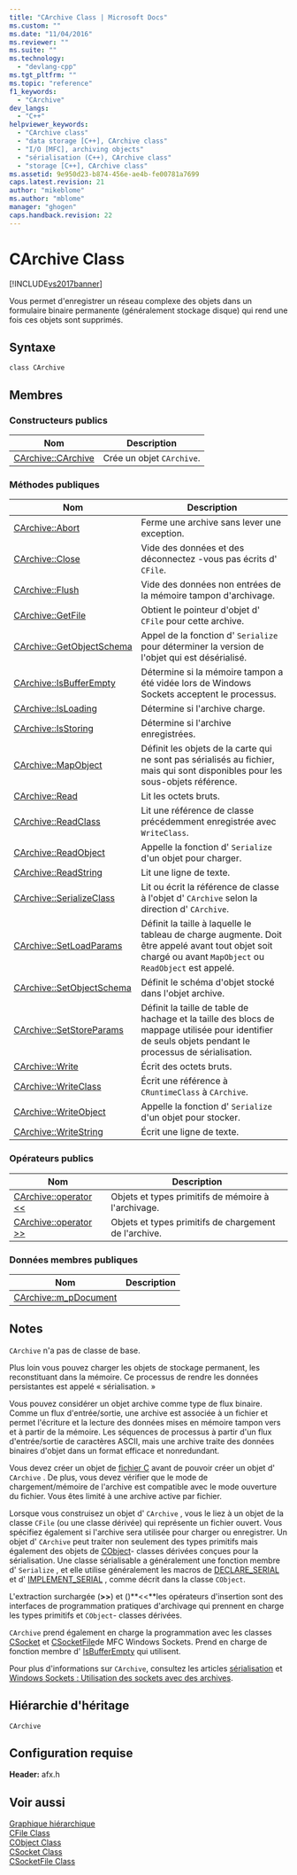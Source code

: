 ```yaml
---
title: "CArchive Class | Microsoft Docs"
ms.custom: ""
ms.date: "11/04/2016"
ms.reviewer: ""
ms.suite: ""
ms.technology: 
  - "devlang-cpp"
ms.tgt_pltfrm: ""
ms.topic: "reference"
f1_keywords: 
  - "CArchive"
dev_langs: 
  - "C++"
helpviewer_keywords: 
  - "CArchive class"
  - "data storage [C++], CArchive class"
  - "I/O [MFC], archiving objects"
  - "sérialisation (C++), CArchive class"
  - "storage [C++], CArchive class"
ms.assetid: 9e950d23-b874-456e-ae4b-fe00781a7699
caps.latest.revision: 21
author: "mikeblome"
ms.author: "mblome"
manager: "ghogen"
caps.handback.revision: 22
---
```

# CArchive Class
[!INCLUDE[vs2017banner](../../assembler/inline/includes/vs2017banner.md)]

Vous permet d'enregistrer un réseau complexe des objets dans un formulaire binaire permanente \(généralement stockage disque\) qui rend une fois ces objets sont supprimés.  
  
## Syntaxe  
  
```  
class CArchive  
```  
  
## Membres  
  
### Constructeurs publics  
  
|Nom|Description|  
|---------|-----------------|  
|[CArchive::CArchive](../Topic/CArchive::CArchive.md)|Crée un objet `CArchive`.|  
  
### Méthodes publiques  
  
|Nom|Description|  
|---------|-----------------|  
|[CArchive::Abort](../Topic/CArchive::Abort.md)|Ferme une archive sans lever une exception.|  
|[CArchive::Close](../Topic/CArchive::Close.md)|Vide des données et des déconnectez \-vous pas écrits d' `CFile`.|  
|[CArchive::Flush](../Topic/CArchive::Flush.md)|Vide des données non entrées de la mémoire tampon d'archivage.|  
|[CArchive::GetFile](../Topic/CArchive::GetFile.md)|Obtient le pointeur d'objet d' `CFile` pour cette archive.|  
|[CArchive::GetObjectSchema](../Topic/CArchive::GetObjectSchema.md)|Appel de la fonction d' `Serialize` pour déterminer la version de l'objet qui est désérialisé.|  
|[CArchive::IsBufferEmpty](../Topic/CArchive::IsBufferEmpty.md)|Détermine si la mémoire tampon a été vidée lors de Windows Sockets acceptent le processus.|  
|[CArchive::IsLoading](../Topic/CArchive::IsLoading.md)|Détermine si l'archive charge.|  
|[CArchive::IsStoring](../Topic/CArchive::IsStoring.md)|Détermine si l'archive enregistrées.|  
|[CArchive::MapObject](../Topic/CArchive::MapObject.md)|Définit les objets de la carte qui ne sont pas sérialisés au fichier, mais qui sont disponibles pour les sous\-objets référence.|  
|[CArchive::Read](../Topic/CArchive::Read.md)|Lit les octets bruts.|  
|[CArchive::ReadClass](../Topic/CArchive::ReadClass.md)|Lit une référence de classe précédemment enregistrée avec `WriteClass`.|  
|[CArchive::ReadObject](../Topic/CArchive::ReadObject.md)|Appelle la fonction d' `Serialize` d'un objet pour charger.|  
|[CArchive::ReadString](../Topic/CArchive::ReadString.md)|Lit une ligne de texte.|  
|[CArchive::SerializeClass](../Topic/CArchive::SerializeClass.md)|Lit ou écrit la référence de classe à l'objet d' `CArchive` selon la direction d' `CArchive`.|  
|[CArchive::SetLoadParams](../Topic/CArchive::SetLoadParams.md)|Définit la taille à laquelle le tableau de charge augmente.  Doit être appelé avant tout objet soit chargé ou avant `MapObject` ou `ReadObject` est appelé.|  
|[CArchive::SetObjectSchema](../Topic/CArchive::SetObjectSchema.md)|Définit le schéma d'objet stocké dans l'objet archive.|  
|[CArchive::SetStoreParams](../Topic/CArchive::SetStoreParams.md)|Définit la taille de table de hachage et la taille des blocs de mappage utilisée pour identifier de seuls objets pendant le processus de sérialisation.|  
|[CArchive::Write](../Topic/CArchive::Write.md)|Écrit des octets bruts.|  
|[CArchive::WriteClass](../Topic/CArchive::WriteClass.md)|Écrit une référence à `CRuntimeClass` à `CArchive`.|  
|[CArchive::WriteObject](../Topic/CArchive::WriteObject.md)|Appelle la fonction d' `Serialize` d'un objet pour stocker.|  
|[CArchive::WriteString](../Topic/CArchive::WriteString.md)|Écrit une ligne de texte.|  
  
### Opérateurs publics  
  
|Nom|Description|  
|---------|-----------------|  
|[CArchive::operator \<\<](../Topic/CArchive::operator%20%3C%3C.md)|Objets et types primitifs de mémoire à l'archivage.|  
|[CArchive::operator \>\>](../Topic/CArchive::operator%20%3E%3E.md)|Objets et types primitifs de chargement de l'archive.|  
  
### Données membres publiques  
  
|Nom|Description|  
|---------|-----------------|  
|[CArchive::m\_pDocument](../Topic/CArchive::m_pDocument.md)||  
  
## Notes  
 `CArchive` n'a pas de classe de base.  
  
 Plus loin vous pouvez charger les objets de stockage permanent, les reconstituant dans la mémoire.  Ce processus de rendre les données persistantes est appelé « sérialisation. »  
  
 Vous pouvez considérer un objet archive comme type de flux binaire.  Comme un flux d'entrée\/sortie, une archive est associée à un fichier et permet l'écriture et la lecture des données mises en mémoire tampon vers et à partir de la mémoire.  Les séquences de processus à partir d'un flux d'entrée\/sortie de caractères ASCII, mais une archive traite des données binaires d'objet dans un format efficace et nonredundant.  
  
 Vous devez créer un objet de [fichier C](../../mfc/reference/cfile-class.md) avant de pouvoir créer un objet d' `CArchive` .  De plus, vous devez vérifier que le mode de chargement\/mémoire de l'archive est compatible avec le mode ouverture du fichier.  Vous êtes limité à une archive active par fichier.  
  
 Lorsque vous construisez un objet d' `CArchive` , vous le liez à un objet de la classe `CFile` \(ou une classe dérivée\) qui représente un fichier ouvert.  Vous spécifiez également si l'archive sera utilisée pour charger ou enregistrer.  Un objet d' `CArchive` peut traiter non seulement des types primitifs mais également des objets de [CObject](../../mfc/reference/cobject-class.md)\- classes dérivées conçues pour la sérialisation.  Une classe sérialisable a généralement une fonction membre d' `Serialize` , et elle utilise généralement les macros de [DECLARE\_SERIAL](../Topic/DECLARE_SERIAL.md) et d' [IMPLEMENT\_SERIAL](../Topic/IMPLEMENT_SERIAL.md) , comme décrit dans la classe `CObject`.  
  
 L'extraction surchargée \(**\>\>**\) et \(\)**\<\<**les opérateurs d'insertion sont des interfaces de programmation pratiques d'archivage qui prennent en charge les types primitifs et `CObject`\- classes dérivées.  
  
 `CArchive` prend également en charge la programmation avec les classes [CSocket](../../mfc/reference/csocket-class.md) et [CSocketFile](../../mfc/reference/csocketfile-class.md)de MFC Windows Sockets.  Prend en charge de fonction membre d' [IsBufferEmpty](../Topic/CArchive::IsBufferEmpty.md) qui utilisent.  
  
 Pour plus d'informations sur `CArchive`, consultez les articles [sérialisation](../../mfc/serialization-in-mfc.md) et [Windows Sockets : Utilisation des sockets avec des archives](../../mfc/windows-sockets-using-sockets-with-archives.md).  
  
## Hiérarchie d'héritage  
 `CArchive`  
  
## Configuration requise  
 **Header:** afx.h  
  
## Voir aussi  
 [Graphique hiérarchique](../../mfc/hierarchy-chart.md)   
 [CFile Class](../../mfc/reference/cfile-class.md)   
 [CObject Class](../../mfc/reference/cobject-class.md)   
 [CSocket Class](../../mfc/reference/csocket-class.md)   
 [CSocketFile Class](../../mfc/reference/csocketfile-class.md)